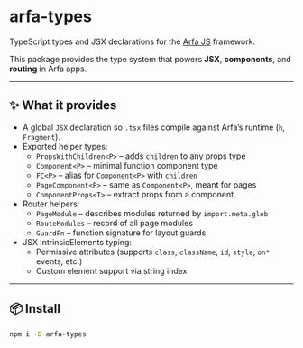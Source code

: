 # arfa-types

TypeScript types and JSX declarations for the [Arfa JS](https://www.npmjs.com/package/create-arfa) framework.

This package provides the type system that powers **JSX**, **components**, and **routing** in Arfa apps.

---

## ✨ What it provides

- A global `JSX` declaration so `.tsx` files compile against Arfa’s runtime (`h`, `Fragment`).
- Exported helper types:
  - `PropsWithChildren<P>` – adds `children` to any props type
  - `Component<P>` – minimal function component type
  - `FC<P>` – alias for `Component<P>` with `children`
  - `PageComponent<P>` – same as `Component<P>`, meant for pages
  - `ComponentProps<T>` – extract props from a component
- Router helpers:
  - `PageModule` – describes modules returned by `import.meta.glob`
  - `RouteModules` – record of all page modules
  - `GuardFn` – function signature for layout guards
- JSX IntrinsicElements typing:
  - Permissive attributes (supports `class`, `className`, `id`, `style`, `on*` events, etc.)
  - Custom element support via string index

---

## 📦 Install

```bash
npm i -D arfa-types
```
